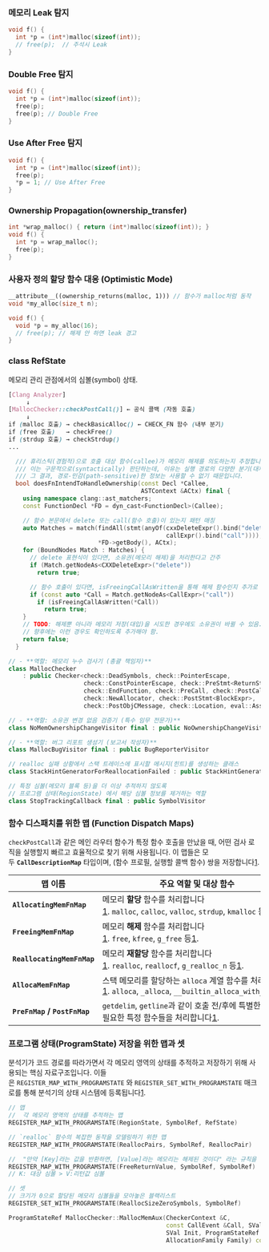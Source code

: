 
### 메모리 Leak 탐지
```cpp
void f() {
  int *p = (int*)malloc(sizeof(int));
  // free(p);  // 주석시 Leak
}
```

### Double Free 탐지
```cpp
void f() {
  int *p = (int*)malloc(sizeof(int));
  free(p);
  free(p); // Double Free
}
```

### Use After Free 탐지
```cpp
void f() {
  int *p = (int*)malloc(sizeof(int));
  free(p);
  *p = 1; // Use After Free
}
```

### Ownership Propagation(ownership_transfer)
```cpp
int *wrap_malloc() { return (int*)malloc(sizeof(int)); }
void f() {
  int *p = wrap_malloc();
  free(p);
}
```

### 사용자 정의 할당 함수 대응 (Optimistic Mode)
```cpp
__attribute__((ownership_returns(malloc, 1))) // 함수가 malloc처럼 동작
void *my_alloc(size_t n);

void f() {
  void *p = my_alloc(16);
  // free(p); // 해제 안 하면 leak 경고
}
```


### class RefState
 메모리 관리 관점에서의 심볼(symbol) 상태.
```scss
[Clang Analyzer]  
     ↓  
[MallocChecker::checkPostCall()] ← 공식 콜백 (자동 호출)  
     ↓  
if (malloc 호출) → checkBasicAlloc() ← CHECK_FN 함수 (내부 분기)  
if (free 호출)   → checkFree()  
if (strdup 호출) → checkStrdup()  
...
```


```cpp
  /// 휴리스틱(경험적)으로 호출 대상 함수(callee)가 메모리 해제를 의도하는지 추정합니다.
  /// 이는 구문적으로(syntactically) 판단하는데, 이유는 실행 경로의 다양한 분기(대체 경로)를 고려해야 하며
  /// 그 결과, 경로-민감(path-sensitive)한 정보는 사용할 수 없기 때문입니다.
  bool doesFnIntendToHandleOwnership(const Decl *Callee,
                                     ASTContext &ACtx) final {
    using namespace clang::ast_matchers;
    const FunctionDecl *FD = dyn_cast<FunctionDecl>(Callee);

    // 함수 본문에서 delete 또는 call(함수 호출)이 있는지 패턴 매칭
    auto Matches = match(findAll(stmt(anyOf(cxxDeleteExpr().bind("delete"),
                                            callExpr().bind("call")))),
                         *FD->getBody(), ACtx);
    for (BoundNodes Match : Matches) {
      // delete 표현식이 있다면, 소유권(메모리 해제)을 처리한다고 간주
      if (Match.getNodeAs<CXXDeleteExpr>("delete"))
        return true;

      // 함수 호출이 있다면, isFreeingCallAsWritten을 통해 해제 함수인지 추가로 확인
      if (const auto *Call = Match.getNodeAs<CallExpr>("call"))
        if (isFreeingCallAsWritten(*Call))
          return true;
    }
    // TODO: 해제뿐 아니라 메모리 저장(대입)을 시도한 경우에도 소유권이 바뀔 수 있음.
    // 향후에는 이런 경우도 확인하도록 추가해야 함.
    return false;
  }

```


```cpp
// - **역할: 메모리 누수 검사기 (총괄 책임자)**
class MallocChecker
    : public Checker<check::DeadSymbols, check::PointerEscape,
                     check::ConstPointerEscape, check::PreStmt<ReturnStmt>,
                     check::EndFunction, check::PreCall, check::PostCall,
                     check::NewAllocator, check::PostStmt<BlockExpr>,
                     check::PostObjCMessage, check::Location, eval::Assume> 

// - **역할: 소유권 변경 없음 검증기 (특수 임무 전문가)**
class NoMemOwnershipChangeVisitor final : public NoOwnershipChangeVisitor

// - **역할: 버그 리포트 생성기 (보고서 작성자)**
class MallocBugVisitor final : public BugReporterVisitor

// realloc 실패 상황에서 스택 트레이스에 표시할 메시지(힌트)를 생성하는 클래스
class StackHintGeneratorForReallocationFailed : public StackHintGeneratorForSymbol

// 특정 심볼(메모리 블록 등)을 더 이상 추적하지 않도록
// 프로그램 상태(RegionState) 에서 해당 심볼 정보를 제거하는 역할
class StopTrackingCallback final : public SymbolVisitor 
```


### 함수 디스패치를 위한 맵 (Function Dispatch Maps)

`checkPostCall`과 같은 메인 라우터 함수가 특정 함수 호출을 만났을 때, 어떤 검사 로직을 실행할지 빠르고 효율적으로 찾기 위해 사용됩니다. 이 맵들은 모두 **`CallDescriptionMap`** 타입이며, (함수 프로필, 실행할 콜백 함수) 쌍을 저장합니다[1](https://clang.llvm.org/doxygen/MallocChecker_8cpp_source.html).

|맵 이름|주요 역할 및 대상 함수|
|---|---|
|**`AllocatingMemFnMap`**|메모리 **할당** 함수를 처리합니다[1](https://clang.llvm.org/doxygen/MallocChecker_8cpp_source.html). `malloc`, `calloc`, `valloc`, `strdup`, `kmalloc` 등[1](https://clang.llvm.org/doxygen/MallocChecker_8cpp_source.html).|
|**`FreeingMemFnMap`**|메모리 **해제** 함수를 처리합니다[1](https://clang.llvm.org/doxygen/MallocChecker_8cpp_source.html). `free`, `kfree`, `g_free` 등[1](https://clang.llvm.org/doxygen/MallocChecker_8cpp_source.html).|
|**`ReallocatingMemFnMap`**|메모리 **재할당** 함수를 처리합니다[1](https://clang.llvm.org/doxygen/MallocChecker_8cpp_source.html). `realloc`, `reallocf`, `g_realloc_n` 등[1](https://clang.llvm.org/doxygen/MallocChecker_8cpp_source.html).|
|**`AllocaMemFnMap`**|스택 메모리를 할당하는 `alloca` 계열 함수를 처리합니다[1](https://clang.llvm.org/doxygen/MallocChecker_8cpp_source.html). `alloca`, `_alloca`, `__builtin_alloca_with_align`[1](https://clang.llvm.org/doxygen/MallocChecker_8cpp_source.html).|
|**`PreFnMap` / `PostFnMap`**|`getdelim`, `getline`과 같이 호출 전/후에 특별한 검사가 필요한 특정 함수들을 처리합니다[1](https://clang.llvm.org/doxygen/MallocChecker_8cpp_source.html).|

### 프로그램 상태(ProgramState) 저장을 위한 맵과 셋

분석기가 코드 경로를 따라가면서 각 메모리 영역의 상태를 추적하고 저장하기 위해 사용되는 핵심 자료구조입니다. 이들은 `REGISTER_MAP_WITH_PROGRAMSTATE` 와 `REGISTER_SET_WITH_PROGRAMSTATE` 매크로를 통해 분석기의 상태 시스템에 등록됩니다[1](https://clang.llvm.org/doxygen/MallocChecker_8cpp_source.html).


```cpp
// 맵
//  각 메모리 영역의 상태를 추적하는 맵
REGISTER_MAP_WITH_PROGRAMSTATE(RegionState, SymbolRef, RefState)

// `realloc` 함수의 복잡한 동작을 모델링하기 위한 맵
REGISTER_MAP_WITH_PROGRAMSTATE(ReallocPairs, SymbolRef, ReallocPair)

//  "만약 [Key]라는 값을 반환하면, [Value]라는 메모리는 해제된 것이다" 라는 규칙을 저장하는 테이블
REGISTER_MAP_WITH_PROGRAMSTATE(FreeReturnValue, SymbolRef, SymbolRef)
// K: 대상 심볼 > V:리턴값 심볼

// 셋
// 크기가 0으로 할당된 메모리 심볼들을 모아놓은 블랙리스트
REGISTER_SET_WITH_PROGRAMSTATE(ReallocSizeZeroSymbols, SymbolRef)

```


```cpp
ProgramStateRef MallocChecker::MallocMemAux(CheckerContext &C,
                                            const CallEvent &Call, SVal Size,
                                            SVal Init, ProgramStateRef State,
                                            AllocationFamily Family) const {
```



































